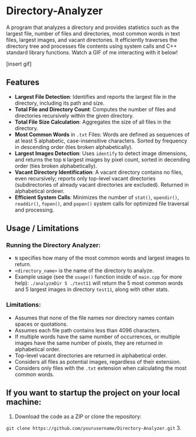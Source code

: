 # Directory-Analyzer

A program that analyzes a directory and provides statistics such as the largest file, number of files and directories, most common words in text files, largest images, and vacant directories. It efficiently traverses the directory tree and processes file contents using system calls and C++ standard library functions. Watch a GIF of me interacting with it below!

[insert gif]

## Features
- **Largest File Detection**: Identifies and reports the largest file in the directory, including its path and size.
- **Total File and Directory Count**: Computes the number of files and directories recursively within the given directory.
- **Total File Size Calculation**: Aggregates the size of all files in the directory.
- **Most Common Words** in `.txt` Files: Words are defined as sequences of at least 5 alphabetic, case-insensitive characters. Sorted by frequency in descending order (ties broken alphabetically).
- **Largest Images Detection**: Uses `identify` to detect image dimensions, and returns the top `N` largest images by pixel count, sorted in decending order (ties broken alphabetically).
- **Vacant Directory Identification**: A vacant directory contains no files, even recursively; reports only top-level vacant directories (subdirectories of already vacant directories are excluded). Returned in alphabetical ordewr.
- **Efficient System Calls**: Minimizes the number of `stat()`, `opendir()`, `readdir()`, `fopen()`, and `popen()` system calls for optimized file traversal and processing.

## Usage / Limitations
### Running the Directory Analyzer:
- `N` specifies how many of the most common words and largest images to return.
- `<directory_name>` is the name of the directory to analyze.
- Example usage (see the `usage()` function inside of `main.cpp` for more help): 
```./analyzeDir 5 ./test11``` 
will return the 5 most common words and 5 largest images in directory `test11`, along with other stats.

### Limitations:
- Assumes that none of the file names nor directory names contain spaces or quotations.
- Assumes each file path contains less than 4096 characters.
- If multiple words have the same number of occurrences, or multiple images have the same number of pixels, they are returned in alphabetical order.
- Top-level vacant directories are returned in alphabetical order.
- Considers all files as potential images, regardless of their extension.
- Considers only files with the `.txt` extension when calculating the most common words.

## If you want to startup the project on your local machine:
1. Download the code as a ZIP or clone the repository:

  `git clone https://github.com/yourusername/Directory-Analyzer.git`
3. 


